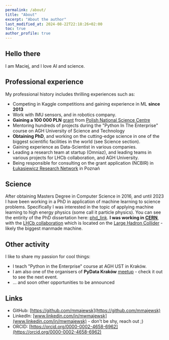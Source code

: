 ```yaml
---
permalink: /about/
title: "About"
excerpt: "About the author"
last_modified_at: 2024-08-22T22:18:26+02:00
toc: true
author_profile: true
---
```


## Hello there

I am Maciej, and I love AI and science. 

## Professional experience

My professional history includes thrilling experiences such as:

- Competing in Kaggle competitions and gaining experience in ML **since 2013**
- Work with IMU sensors, and in robotics company.
- **Gaining a 100 000 PLN** [grant](https://projekty.ncn.gov.pl/index.php?projekt_id=395312) from [Polish National Science Centre](https://en.wikipedia.org/wiki/National_Science_Centre)
- Mentoring hundreds of projects during the "Python In The Enterprise" course on AGH University of Science and Technology
- **Obtaining PhD**, and working on the cutting-edge science in one of the biggest scientific facilities in the world (see Science section).
- Gaining experience as Data-Scientist in various companies.
- Leading a research team at startup (Omniaz), and leading teams in various projects for LHCb collaboration, and AGH University.
- Being responsible for consulting on the grant application (NCBIR) in [Łukasiewicz Research Network](https://lukasiewicz.gov.pl/en/) in Poznań 

## Science

After obtaining Masters Degree in Computer Science in 2016,  and until 2023 I have been working in a PhD in application of machine learning to science problems. Specifically I was interested in the topic of applying machine learning to high energy physics (some call it particle physics). 
You can see the entirity of the PhD dissertation here: [phd_link](https://github.com/mmajewsk/phd_thesis_mmajewski). **I was working in [CERN](https://home.cern/)**, with the [LHCb collaboration](http://lhcb.web.cern.ch/) which is located on the [Large Hadron Collider](https://en.wikipedia.org/wiki/Large_Hadron_Collider) - likely the biggest manmade machine.

## Other activity

I like to share my passion for cool things:
 - I teach "Python in the Enterprise" course at AGH UST in Kraków.
 - I am also one of the organisers of **PyData Kraków** [meetup](https://www.meetup.com/pl-PL/PyData-Krakow/) - check it out to see the next event.
 - ... and soon other opportunities to be announced


## Links

- GitHub: [https://github.com/mmajewsk](https://github.com/mmajewsk)
- LinkedIn: [www.linkedin.com/in/mwmajewsk](www.linkedin.com/in/mwmajewsk) - don't be shy, reach out ;)
- ORCID: [https://orcid.org/0000-0002-4658-6962](https://orcid.org/0000-0002-4658-6962)
